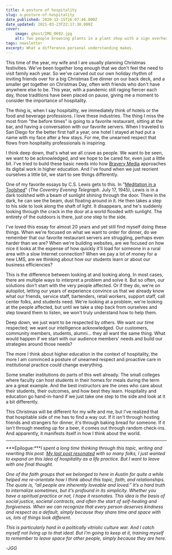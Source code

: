 ```yaml
---
title: A posture of hospitality
slug: a-posture-of-hospitality
date_published: 2020-12-15T16:07:46.000Z
date_updated: 2021-03-23T22:17:38.000Z
cover:
    image: ghost/IMG_0692.jpg
    alt: Two people browsing plants in a plant shop with a sign overhead that reads Thank you for being a person.
tags: newsletter
excerpt: What a difference personal understanding makes.
---
```


This time of the year, my wife and I are usually planning Christmas festivities. We've been together long enough that we don't feel the need to visit family each year. So we've carved out our own holiday rhythm of inviting friends over for a big Christmas Eve dinner on our back deck, and a smaller get together on Christmas Day, often with friends who don't have anywhere else to be. This year, with a pandemic still raging fiercer each day, those traditions have been placed on pause, giving me a moment to consider the importance of hospitality.

The thing is, when I say hospitality, we immediately think of hotels or the food and beverage professions. I love these industries. The thing I miss the most from "the before times" is going to a favorite restaurant, sitting at the bar, and having a conversation with our favorite servers. When I traveled to San Diego for the better first half a year, one hotel I stayed at had put a name with my face after a few stays. For me, the unearned respect that flows from hospitality professionals is inspiring.

I think deep down, that's what we all crave as people. We want to be seen, we want to be acknowledged, and we hope to be cared for, even just a little bit. I've tried to build these basic needs into how [Bravery Media](https://bravery.co) approaches its digital work in higher education. And I've found when we just reorient ourselves a little bit, we start to see things differently.

One of my favorite essays by C.S. Lewis gets to this. In "[Meditation in a Toolshed](http://thecultivatingproject.com/wp-content/uploads/2018/07/Meditation-in-a-Toolshed.pdf)" (*The Coventry Evening Telegraph*. July 17, 1945), Lewis is in a dark toolshed with a beam of sunlight shining through the door. There in the dark, he can see the beam, dust floating around in it. He then takes a step to his side to look along the shaft of light. It disappears, and he's suddenly looking through the crack in the door at a world flooded with sunlight. The entirety of the outdoors is there, just one step to the side.

I've loved this essay for almost 20 years and yet still find myself doing these things. When we're focused on what we want to order for dinner, do we remember that our favorite restaurant servers are struggling, perhaps even harder than we are? When we're building websites, are we focused on how nice it looks at the expense of how quickly it'll load for someone in a rural area with a slow Internet connection? When we pay a lot of money for a new LMS, are we thinking about how our students learn or about our business efficiencies?

This is the difference between looking at and looking along. In most cases, there are multiple ways to interpret a problem and solve it. But so often, our solutions don't start with the very people affected. Or if they do, we're on autopilot, letting our years of experience convince us that we already know what our friends, service staff, bartenders, retail workers, support staff, call center folks, and students need. We're looking at a problem, we're looking at the people affected, but until we take a step back from ourselves and step toward them to listen, we won't truly understand how to help them.

Deep down, we just want to be respected by others. We want our time respected; we want our intelligence acknowledged. Our customers, community members, students, alumni... they all want the same thing. What would happen if we start with our audience members' needs and build our strategies around those needs?

The more I think about higher education in the context of hospitality, the more I am convinced a posture of unearned respect and proactive care in institutional practice could change everything.

Some smaller institutions do parts of this well already. The small colleges where faculty can host students in their homes for meals during the term are a great example. And the best instructors are the ones who care about their students, their outcomes, and how best they learn. Hospitality and education go hand-in-hand if we just take one step to the side and look at it a bit differently.

This Christmas will be different for my wife and me, but I've realized that that hospitable side of me has to find a way out. If it isn't through hosting friends and strangers for dinner, it's through baking bread for someone. If it isn't through meeting up for a beer, it comes out through random check-ins. And apparently, it manifests itself in how I think about the world.

---

***Epilogue:****I spent a long time thinking through this topic, writing and rewriting this post. [My last post resonated](__GHOST_URL__/letters/experience-design-higher-ed) with so many folks, I just wanted to expand on this idea of hospitality as a life practice. But I want to leave with one final thought.*

*One of the faith groups that we belonged to here in Austin for quite a while helped me re-orientate how I think about this topic, faith, and relationships. The quote is, “all people are inherently loveable and loved.” It’s a hard truth to internalize sometimes, but it’s profound in its simplicity. Whether you have a spiritual practice or not, I hope it resonates. This idea is the basis of social justice, societal contracts, and often the start of self-healing and forgiveness. When we can recognize that every person deserves kindness and respect as a default, simply because they share time and space with us, lots of things look different.*

*This is particularly hard in a politically vitriolic culture war. And I catch myself not living up to that ideal. But I’m going to keep at it, training myself to remember to leave space for other people, simply because they are here.*

*-JGG*
